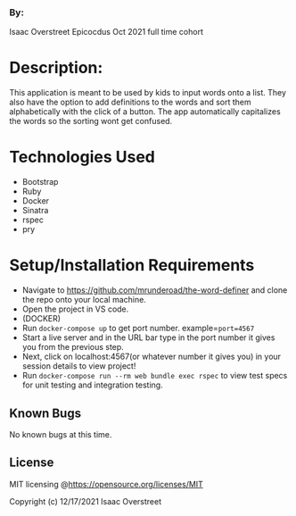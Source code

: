 ### By:
Isaac Overstreet
Epicocdus Oct 2021 full time cohort

# Description:
 
This application is meant to be used by kids to input words onto a list. They also have the option to add definitions to the words and sort them alphabetically with the click of a button. The app automatically capitalizes the words so the sorting wont get confused.

# Technologies Used

* Bootstrap
* Ruby
* Docker
* Sinatra
* rspec
* pry

# Setup/Installation Requirements

* Navigate to https://github.com/mrunderoad/the-word-definer and clone the repo onto your local machine.
* Open the project in VS code.
* (DOCKER) 
* Run `docker-compose up` to get port number. example=`port=4567`
* Start a live server and in the URL bar type in the port number it gives you from the previous step.
* Next, click on localhost:4567(or whatever number it gives you) in your session details to view project!
* Run `docker-compose run --rm web bundle exec rspec` to view test specs for unit testing and integration testing.

## Known Bugs
No known bugs at this time.

## License
MIT licensing @https://opensource.org/licenses/MIT

Copyright (c) 12/17/2021 Isaac Overstreet